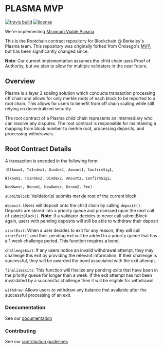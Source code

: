 # PLASMA MVP

[![travis build](https://travis-ci.org/FourthState/plasma-mvp-rootchain.svg?branch=master)](https://travis-ci.org/FourthState/plasma-mvp-rootchain)
[![license](https://img.shields.io/github/license/FourthState/plasma-mvp-rootchain.svg)](https://github.com/FourthState/plasma-mvp-rootchain/blob/master/LICENSE)

We're implementing [Minimum Viable Plasma](https://ethresear.ch/t/minimal-viable-plasma/426)

This is the Rootchain contract repository for Blockchain @ Berkeley's Plasma team. This repository was originally forked from Omisego's [MVP](https://github.com/omisego/plasma-mvp), but has been significantly changed since. 

**Note**: Our current implementation assumes the child chain uses Proof of Authority, but we plan to allow for multiple validators in the near future.  

## Overview
Plasma is a layer 2 scaling solution which conducts transaction processing off chain and allows for only merkle roots of each block to be reported to a root chain. This allows for users to benefit from off chain scaling while still relying on decentralized security. 

The root contract of a Plasma child chain represents an intermediary who can resolve any disputes. The root contract is responsible for maintaining a mapping from block number to merkle root, processing deposits, and processing withdrawals. 

## Root Contract Details
A transaction is encoded in the following form:

``[Blknum1, TxIndex1, Oindex1, Amount1, ConfirmSig1,``

``Blknum2, TxIndex2, Oindex2, Amount2, ConfirmSig2,``

``NewOwner, Denom1, NewOwner, Denom2, Fee]``


``submitBlock``: Validator(s) submits merkle root of the current block

``deposit``: Users will deposit onto the child chain by calling ``deposit()``. Deposits are stored into a priority queue and processed upon the next call of ``submitBlock()``. **Note**: If a validator decides to never call submitBlock again, users with pending deposits will still be able to withdraw their deposit

``startExit``: When a user decides to exit for any reason, they will call ``startExit()`` and their pending exit will be added to a priority queue that has a 1 week challenge period. This function requires a bond. 

``challengeExit``: If any users notice an invalid withdrawal attempt, they may challenge this exit by providing the relevant information. If their challenge is successful, they will be awarded the bond associated with the exit attempt. 

``finalizeExits``: This function will finalize any pending exits that have been in the priority queue for longer than a week. If the exit attempt has not been invalidated by a successful challenge then it will be eligible for withdrawal. 

``withdraw``: Allows users to withdraw any balance that avaliable after the successful processing of an exit. 

### Doecumentation

See our [documentation](https://github.com/FourthState/plasma-mvp-rootchain/blob/documentation/documentation.md) 


### Contributing

See our [contribution guidelines](https://github.com/FourthState/plasma-mvp-rootchain/blob/master/CONTRIBUTING.md) 

